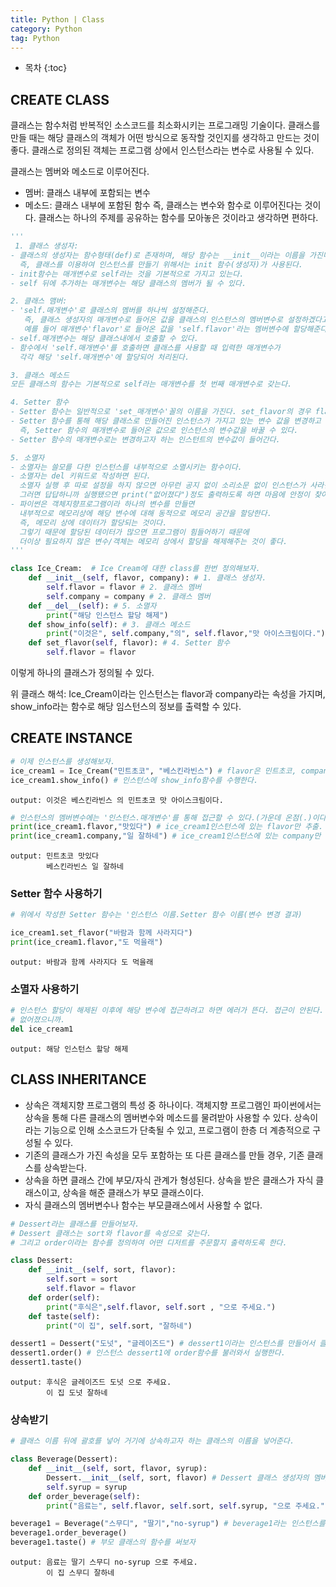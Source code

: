 ```yaml
---
title: Python | Class
category: Python
tag: Python
---
```











* 목차
{:toc}














## CREATE CLASS

클래스는 함수처럼 반복적인 소스코드를 최소화시키는 프로그래밍 기술이다.
클래스를 만들 때는 해당 클래스의 객체가 어떤 방식으로 동작할 것인지를 생각하고 만드는 것이 좋다.
클래스로 정의된 객체는 프로그램 상에서 인스턴스라는 변수로 사용될 수 있다.

클래스는 멤버와 메소드로 이루어진다.
- 멤버: 클래스 내부에 포함되는 변수
- 메소드: 클래스 내부에 포함된 함수
즉, 클래스는 변수와 함수로 이루어진다는 것이다.
클래스는 하나의 주제를 공유하는 함수를 모아놓은 것이라고 생각하면 편하다.

```python
'''
 1. 클래스 생성자:
- 클래스의 생성자는 함수형태(def)로 존재하며, 해당 함수는 __init__이라는 이름을 가진다.
  즉, 클래스를 이용하여 인스턴스를 만들기 위해서는 init 함수(생성자)가 사용된다.
- init함수는 매개변수로 self라는 것을 기본적으로 가지고 있는다.
- self 뒤에 추가하는 매개변수는 해당 클래스의 멤버가 될 수 있다.

2. 클래스 맴버:
- 'self.매개변수'로 클래스의 멤버를 하나씩 설정해준다.
   즉, 클래스 생성자의 매개변수로 들어온 값을 클래스의 인스턴스의 멤버변수로 설정하겠다고 하는 것이다.
   예를 들어 매개변수'flavor'로 들어온 값을 'self.flavor'라는 멤버변수에 할당해준다
- self.매개변수는 해당 클래스내에서 호출할 수 있다. 
- 함수에서 'self.매개변수'를 호출하면 클래스를 사용할 때 입력한 매개변수가 
  각각 해당 'self.매개변수'에 할당되어 처리된다.

3. 클래스 메소드
모든 클래스의 함수는 기본적으로 self라는 매개변수를 첫 번째 매개변수로 갖는다.

4. Setter 함수
- Setter 함수는 일반적으로 'set_매개변수'꼴의 이름을 가진다. set_flavor의 경우 flavor를 바꾸는 setter 메소드이다.
- Setter 함수를 통해 해당 클래스로 만들어진 인스턴스가 가지고 있는 변수 값을 변경하고 싶을 때 사용된다.
  즉, Setter 함수의 매개변수로 들어온 값으로 인스턴스의 변수값을 바꿀 수 있다.
- Setter 함수의 매개변수로는 변경하고자 하는 인스턴트의 변수값이 들어간다.

5. 소멸자
- 소멸자는 쓸모를 다한 인스턴스를 내부적으로 소멸시키는 함수이다.
- 소멸자는 del 키워드로 작성하면 된다.
  소멸자 실행 후 따로 설정을 하지 않으면 아무런 공지 없이 소리소문 없이 인스턴스가 사라진다.
  그러면 답답하니까 실행됐으면 print("없어졌다")정도 출력하도록 하면 마음에 안정이 찾아온다.
- 파이썬은 객체지향프로그램이라 하나의 변수를 만들면 
  내부적으로 메모리상에 해당 변수에 대해 동적으로 메모리 공간을 할당한다.
  즉, 메모리 상에 데이터가 할당되는 것이다.
  그렇기 때문에 할당된 데이터가 많으면 프로그램이 힘들어하기 때문에 
  더이상 필요하지 않은 변수/객체는 메모리 상에서 할당을 해제해주는 것이 좋다.
'''

class Ice_Cream:  # Ice Cream에 대한 class를 한번 정의해보자.
    def __init__(self, flavor, company): # 1. 클래스 생성자.
        self.flavor = flavor # 2. 클래스 멤버
        self.company = company # 2. 클래스 멤버
    def __del__(self): # 5. 소멸자
        print("해당 인스턴스 할당 해제")
    def show_info(self): # 3. 클래스 메소드
        print("이것은", self.company,"의", self.flavor,"맛 아이스크림이다.")
    def set_flavor(self, flavor): # 4. Setter 함수
        self.flavor = flavor
```
이렇게 하나의 클래스가 정의될 수 있다.

위 클래스 해석: Ice_Cream이라는 인스턴스는 flavor과 company라는 속성을 가지며, show_info라는 함수로 해당 임스턴스의 정보를 출력할 수 있다.


## CREATE INSTANCE

```python
# 이제 인스턴스를 생성해보자.
ice_cream1 = Ice_Cream("민트초코", "베스킨라빈스") # flavor은 민트초코, company는 베스킨라빈스인 Ice_Cream인스턴스를 만들었다.
ice_cream1.show_info() # 인스턴스에 show_info함수를 수행한다.
```
    output: 이것은 베스킨라빈스 의 민트초코 맛 아이스크림이다.
   
```python
# 인스턴스의 멤버변수에는 '인스턴스.매개변수'를 통해 접근할 수 있다.(가운데 온점(.)이다.)
print(ice_cream1.flavor,"맛있다") # ice_cream1인스턴스에 있는 flavor만 추출.
print(ice_cream1.company,"일 잘하네") # ice_cream1인스턴스에 있는 company만 추출.
```
    output: 민트초코 맛있다
            베스킨라빈스 일 잘하네

### Setter 함수 사용하기

```python
# 위에서 작성한 Setter 함수는 '인스턴스 이름.Setter 함수 이름(변수 변경 결과)

ice_cream1.set_flavor("바람과 함께 사라지다")
print(ice_cream1.flavor,"도 먹을래")
```
    output: 바람과 함께 사라지다 도 먹을래


### 소멸자 사용하기

```python
# 인스턴스 할당이 해제된 이후에 해당 변수에 접근하려고 하면 에러가 뜬다. 접근이 안된다.
# 없어졌으니까.
del ice_cream1
```
    output: 해당 인스턴스 할당 해제


## CLASS INHERITANCE 

- 상속은 객체지향 프로그램의 특성 중 하나이다.
  객체지향 프로그램인 파이썬에서는 상속을 통해
  다른 클래스의 멤버변수와 메소드를 물려받아 사용할 수 있다.
  상속이라는 기능으로 인해 소스코드가 단축될 수 있고, 프로그램이 한층 더 계층적으로 구성될 수 있다.
- 기존의 클래스가 가진 속성을 모두 포함하는 또 다른 클래스를 만들 경우, 기존 클래스를 상속받는다.
- 상속을 하면 클래스 간에 부모/자식 관계가 형성된다.
  상속을 받은 클래스가 자식 클래스이고, 상속을 해준 클래스가 부모 클래스이다.
- 자식 클래스의 멤버변수나 함수는 부모클래스에서 사용할 수 없다.

```python
# Dessert라는 클래스를 만들어보자.
# Dessert 클래스는 sort와 flavor를 속성으로 갖는다.
# 그리고 order이라는 함수를 정의하여 어떤 디저트를 주문할지 출력하도록 한다.

class Dessert:
    def __init__(self, sort, flavor):
        self.sort = sort
        self.flavor = flavor
    def order(self):
        print("후식은",self.flavor, self.sort , "으로 주세요.")
    def taste(self):
        print("이 집", self.sort, "잘하네")

dessert1 = Dessert("도넛", "글레이즈드") # dessert1이라는 인스턴스를 만들어서 클래스를 사용한다.
dessert1.order() # 인스턴스 dessert1에 order함수를 불러와서 실행한다.
dessert1.taste()
```
    output: 후식은 글레이즈드 도넛 으로 주세요.
            이 집 도넛 잘하네


### 상속받기

```python
# 클래스 이름 뒤에 괄호를 넣어 거기에 상속하고자 하는 클래스의 이름을 넣어준다.

class Beverage(Dessert):
    def __init__(self, sort, flavor, syrup):
        Dessert.__init__(self, sort, flavor) # Dessert 클래스 생성자의 멤버변수를 받는다.
        self.syrup = syrup
    def order_beverage(self):
        print("음료는", self.flavor, self.sort, self.syrup, "으로 주세요.")

beverage1 = Beverage("스무디", "딸기","no-syrup") # beverage1라는 인스턴스를 만든다.
beverage1.order_beverage()
beverage1.taste() # 부모 클래스의 함수를 써보자
```
    output: 음료는 딸기 스무디 no-syrup 으로 주세요.
            이 집 스무디 잘하네
